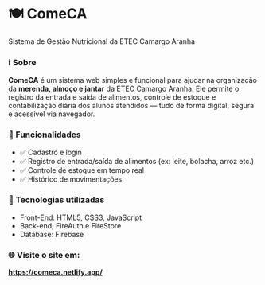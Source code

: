 # 🍽️ ComeCA
Sistema de Gestão Nutricional da ETEC Camargo Aranha

### ℹ️ Sobre
**ComeCA** é um sistema web simples e funcional para ajudar na organização da **merenda, almoço e jantar** da ETEC Camargo Aranha. Ele permite o registro da entrada e saída de alimentos, controle de estoque e contabilização diária dos alunos atendidos — tudo de forma digital, segura e acessível via navegador.

### 🚀 Funcionalidades
- ✅ Cadastro e login
- ✅ Registro de entrada/saída de alimentos (ex: leite, bolacha, arroz etc.)
- ✅ Controle de estoque em tempo real
- ✅ Histórico de movimentações

### 👾 Tecnologias utilizadas
- Front-End: HTML5, CSS3, JavaScript
- Back-end; FireAuth e FireStore
- Database: Firebase

### 🌐 Visite o site em:
**https://comeca.netlify.app/**
